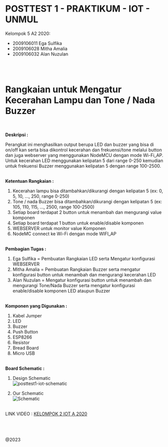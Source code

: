 # POSTTEST 1 - PRAKTIKUM - IOT - UNMUL

Kelompok 5 A2 2020:
- 2009106011 Ega Sulfika 
- 2009106028 Mitha Amalia 
- 2009106032 Alan Nuzulan <br>

<br><br><h1><b>Rangkaian untuk Mengatur Kecerahan Lampu dan Tone / Nada Buzzer</b></h1><br>

<b>Deskripsi :</b>
<p>Perangkat ini menghasilkan output berupa LED dan buzzer yang bisa di on/off kan serta bisa dikontrol kecerahan dan frekuensi/tone melalui button dan juga webserver yang menggunakan NodeMCU dengan mode Wi-Fi_AP. Untuk kecerahan LED menggunakan kelipatan 5 dari range 0-250 kemudian untuk frekuensi Buzzer menggunakan kelipatan 5 dengan range 100-2500.</p>

<br><b>Ketentuan Rangkaian :</b>
1. Kecerahan lampu bisa ditambahkan/dikurangi dengan kelipatan 5 (ex: 0, 5, 10, ..., 250, range 0-250)
2. Tone / nada Buzzer bisa ditambahkan/dikurangi dengan kelipatan 5 (ex: 105, 110, 115, ..., 2500, range 100-2500)
3. Setiap board terdapat 2 button untuk menambah dan mengurangi value komponen
4. Setiap board terdapat 1 button untuk enable/disable komponen
5. WEBSERVER untuk monitor value Komponen
6. NodeMC connect ke Wi-Fi dengan mode WIFI_AP

<br><b>Pembagian Tugas :</b>
1. Ega Sulfika = Pembuatan Rangkaian LED serta Mengatur konfigurasi WEBSERVER 
2. Mitha Amalia = Pembuatan Rangkaian Buzzer serta mengatur konfigurasi button untuk menambah dan mengurangi kecerahan LED 
3. Alan Nuzulan = Mengatur konfigurasi button untuk menambah dan mengurangi Tone/Nada Buzzer serta mengatur konfigurasi enable/disable komponen LED ataupun Buzzer

<br><b>Komponen yang Digunakan :</b>
1. Kabel Jumper
2. LED
3. Buzzer
4. Push Button
5. ESP8266
6. Resistor
7. Bread Board
8. Micro USB


<br><b>Board Schematic :</b>

1. Design Schematic<br>
![posttest1-iot-schematic](https://user-images.githubusercontent.com/69804370/225557475-140ccd38-9b5b-47eb-a8c7-7bd12a08a500.png)

2. Our Schematic<br>
![Schematic](https://user-images.githubusercontent.com/69804370/225553745-ca9e076b-5590-4e67-8251-aeaab750d07b.jpg)


<br>LINK VIDEO : <a href="https://youtu.be/VSK7EAa8gAg">KELOMPOK 2 IOT A 2020</a>


<br><br><br>@2023
